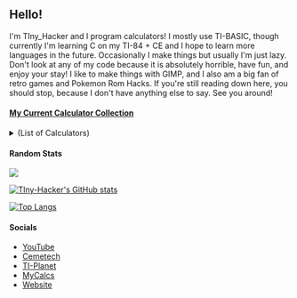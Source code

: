 ## Hello!

I'm TIny_Hacker and I program calculators! I mostly use TI-BASIC, though currently I'm learning C on my TI-84 + CE and I hope to learn more languages in the future. Occasionally I make things but usually I'm just lazy. Don't look at any of my code because it is absolutely horrible, have fun, and enjoy your stay! I like to make things with GIMP, and I also am a big fan of retro games and Pokemon Rom Hacks. If you're still reading down here, you should stop, because I don't have anything else to say. See you around!

#### [My Current Calculator Collection](https://calcs.tiplanet.org/mycalcs/profile.php?uid=117)

<details>
<summary>(List of Calculators)</summary>
<br>
  <p>* TI-83</p>
  <p>* TI Voyage 200</p>
  <p>* TI-84 Plus SE (x2)</p>
  <p>* TI-84 Plus CE</p>
  <p>* TI-Nspire CX II-T CAS</p>
  <p>* TI-81</p>
  <p>* NumWorks N0110</p>
  <p>* Elektronika MK-52</p>
  <p>* TI-92</p>
</details>

#### Random Stats

![](https://komarev.com/ghpvc/?username=tiny-hacker&color=75a6fc)

[![TIny-Hacker's GitHub stats](https://github-readme-stats.vercel.app/api?username=tiny-hacker&theme=dark&show_icons=true&layout=compact&title_color=75a6fc&icon_color=75a6ff)](https://github.com/anuraghazra/github-readme-stats)

[![Top Langs](https://github-readme-stats.vercel.app/api/top-langs/?username=tiny-hacker&layout=compact&theme=dark&title_color=75a6fc)](https://github.com/anuraghazra/github-readme-stats)

#### Socials

* [YouTube](https://youtube.com/tinyhackercalcs/)
* [Cemetech](https://www.ceme.tech/u30499)
* [TI-Planet](https://tiplanet.org/forum/memberlist.php?mode=viewprofile&u=253163)
* [MyCalcs](https://my.calcs.quest/profile.php?uid=117)
* [Website](https://tiny-hacker.github.io)
